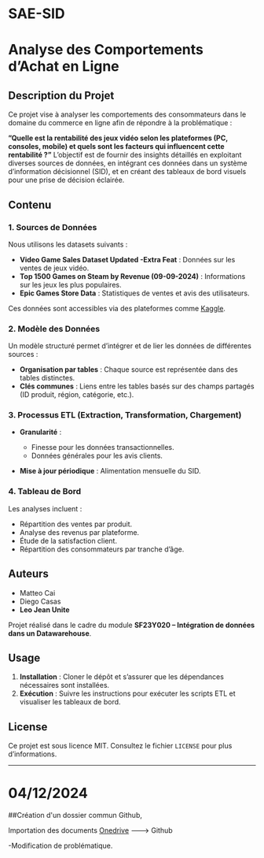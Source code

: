 # SAE-SID

# Analyse des Comportements d’Achat en Ligne 

## Description du Projet 
Ce projet vise à analyser les comportements des consommateurs dans le domaine du commerce en ligne afin de répondre à la problématique :   

**”Quelle est la rentabilité des jeux vidéo selon les plateformes (PC, consoles, mobile) et quels sont les facteurs qui influencent cette rentabilité ?”** 
L’objectif est de fournir des insights détaillés en exploitant diverses sources de données, en intégrant ces données dans un système d’information décisionnel (SID), et en créant des tableaux de bord visuels pour une prise de décision éclairée.

## Contenu
### 1. Sources de Données 
Nous utilisons les datasets suivants : 
- **Video Game Sales Dataset Updated -Extra Feat** : Données sur les ventes de jeux vidéo. 
- **Top 1500 Games on Steam by Revenue (09-09-2024)** : Informations sur les jeux les plus populaires. 
- **Epic Games Store Data** : Statistiques de ventes et avis des utilisateurs. 

Ces données sont accessibles via des plateformes comme [Kaggle](https://www.kaggle.com). 

### 2. Modèle des Données 
Un modèle structuré permet d’intégrer et de lier les données de différentes sources : 
- **Organisation par tables** : Chaque source est représentée dans des tables distinctes. 
- **Clés communes** : Liens entre les tables basés sur des champs partagés (ID produit, région, catégorie, etc.). 

### 3. Processus ETL (Extraction, Transformation, Chargement) 
- **Granularité** : 
  - Finesse pour les données transactionnelles. 
  - Données générales pour les avis clients. 

- **Mise à jour périodique** : Alimentation mensuelle du SID. 

### 4. Tableau de Bord 
Les analyses incluent : 
- Répartition des ventes par produit. 
- Analyse des revenus par plateforme. 
- Étude de la satisfaction client. 
- Répartition des consommateurs par tranche d’âge. 

## Auteurs 
- Matteo Cai 
- Diego Casas 
- **Leo Jean Unite** 

Projet réalisé dans le cadre du module **SF23Y020 – Intégration de données dans un Datawarehouse**. 

## Usage 
1. **Installation** : Cloner le dépôt et s’assurer que les dépendances nécessaires sont installées. 
2. **Exécution** : Suivre les instructions pour exécuter les scripts ETL et visualiser les tableaux de bord. 

## License 
Ce projet est sous licence MIT. Consultez le fichier `LICENSE` pour plus d’informations. 

----------------
# 04/12/2024
##Création d'un dossier commun Github, 

Importation des documents [Onedrive](https://up75-my.sharepoint.com/:f:/g/personal/leo-jean_unite_etu_u-paris_fr/El2XBclPkrdEpmYaHk_wLEYB01yCM279p-_sZY6xAgeQFg?e=yeVkkb) ---> Github

-Modification de problématique.
